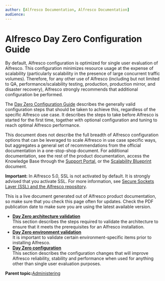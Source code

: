 ```yaml
---
author: [Alfresco Documentation, Alfresco Documentation]
audience: 
---
```


# Alfresco Day Zero Configuration Guide

By default, Alfresco configuration is optimized for single user evaluation of Alfresco. This configuration minimizes resource usage at the expense of scalability \(particularly scalability in the presence of large concurrent traffic volumes\). Therefore, for any other use of Alfresco \(including but not limited to QA, performance/scalability testing, production, production mirror, and disaster recovery\), Alfresco strongly recommends that additional configuration be performed.

The [Day Zero Configuration Guide](https://www.alfresco.com/cmis/browser?id=workspace%3A//SpacesStore/006ee253-2a01-4e0e-b4e8-7e74aaf5fbc7) describes the generally valid configuration steps that should be taken to achieve this, regardless of the specific Alfresco use case. It describes the steps to take before Alfresco is started for the first time, together with optional configuration and tuning to reach optimal Alfresco performance.

This document does not describe the full breadth of Alfresco configuration options that can be leveraged to scale Alfresco in use case specific ways, but aggregates a general set of recommendations from the official documentation in a one-stop-shop document. For additional documentation, see the rest of the product documentation, access the Knowledge Base through the [Support Portal](http://support.alfresco.com), or the [Scalability Blueprint](http://www.alfresco.com/resources/whitepapers/alfresco-scalability-blueprint) document.

**Important:** In Alfresco 5.0, SSL is not activated by default. It is strongly advised that you activate SSL. For more information, see [Secure Sockets Layer \(SSL\) and the Alfresco repository](configure-ssl-intro.md).

This is a live document generated out of Alfresco product documentation, so make sure that you check this page often for updates. Check the PDF publication date to make sure you are using the latest available version.

-   **[Day Zero architecture validation](../tasks/zeroday-architecture.md)**  
 This section describes the steps required to validate the architecture to ensure that it meets the prerequisites for an Alfresco installation.
-   **[Day Zero environment validation](../concepts/zeroday-environment-intro.md)**  
It is important to validate certain environment-specific items prior to installing Alfresco.
-   **[Day Zero configuration](../concepts/zeroday-config.md)**  
This section describes the configuration changes that will improve Alfresco reliability, stability and performance when used for anything other than single user evaluation purposes.

**Parent topic:**[Administering](../concepts/ch-administering.md)

